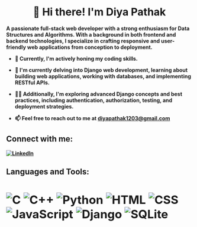 

<!--
**diyapathak1203/diyapathak1203** is a ✨ _special_ ✨ repository because its `README.md` (this file) appears on your GitHub profile.

Here are some ideas to get you started:

- 🔭 I’m currently working on ...
- 🌱 I’m currently learning ...
- 👯 I’m looking to collaborate on ...
- 🤔 I’m looking for help with ...
- 💬 Ask me about ...
- 📫 How to reach me: ...
- 😄 Pronouns: ...
- ⚡ Fun fact: ...
-->
<h1 align="center"><strong>👋 Hi there! I'm Diya Pathak<strong></h1>



**A passionate full-stack web developer with a strong enthusiasm for Data Structures and Algorithms. With a background in both frontend and backend technologies, I specialize in crafting responsive and user-friendly web applications from conception to deployment.**

+ 🔭 Currently, I'm actively honing my **coding skills.**

+ 🌱 I'm currently delving into **Django web developmen**t, learning about building web applications, working with databases, and implementing RESTful APIs.

+ 👩‍💻 Additionally, I'm exploring advanced Django concepts and best practices, including authentication, authorization, testing, and deployment strategies.

+ 📫 Feel free to reach out to me at  [diyapathak1203@gmail.com](mailto:diyapathak1203@gmail.com)

<h2><strong>Connect with me:<strong></h2>

[![LinkedIn](https://img.shields.io/badge/LinkedIn-Connect-blue?logo=linkedin)](https://www.linkedin.com/in/diyapathak1203)

<h2><strong>Languages and Tools:<strong><h2>

![C](https://img.shields.io/badge/C-00599C?style=for-the-badge&logo=c&logoColor=white)
![C++](https://img.shields.io/badge/C++-00599C?style=for-the-badge&logo=c%2B%2B&logoColor=white)
![Python](https://img.shields.io/badge/Python-3776AB?style=for-the-badge&logo=python&logoColor=white)
![HTML](https://img.shields.io/badge/HTML5-E34F26?style=for-the-badge&logo=html5&logoColor=white)
![CSS](https://img.shields.io/badge/CSS3-1572B6?style=for-the-badge&logo=css3&logoColor=white)
![JavaScript](https://img.shields.io/badge/JavaScript-F7DF1E?style=for-the-badge&logo=javascript&logoColor=black)
![Django](https://img.shields.io/badge/Django-092E20?style=for-the-badge&logo=django&logoColor=white)
![SQLite](https://img.shields.io/badge/SQLite-07405E?style=for-the-badge&logo=sqlite&logoColor=white)






